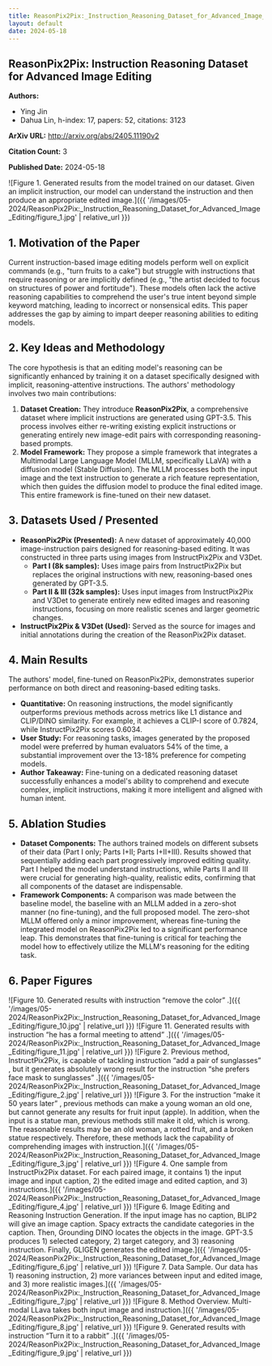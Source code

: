 ```yaml
---
title: ReasonPix2Pix:_Instruction_Reasoning_Dataset_for_Advanced_Image_Editing
layout: default
date: 2024-05-18
---
```

## ReasonPix2Pix: Instruction Reasoning Dataset for Advanced Image Editing
**Authors:**
- Ying Jin
- Dahua Lin, h-index: 17, papers: 52, citations: 3123

**ArXiv URL:** http://arxiv.org/abs/2405.11190v2

**Citation Count:** 3

**Published Date:** 2024-05-18

![Figure 1. Generated results from the model trained on our dataset. Given an implicit instruction, our model can understand the instruction and then produce an appropriate edited image.]({{ '/images/05-2024/ReasonPix2Pix:_Instruction_Reasoning_Dataset_for_Advanced_Image_Editing/figure_1.jpg' | relative_url }})
## 1. Motivation of the Paper
Current instruction-based image editing models perform well on explicit commands (e.g., "turn fruits to a cake") but struggle with instructions that require reasoning or are implicitly defined (e.g., "the artist decided to focus on structures of power and fortitude"). These models often lack the active reasoning capabilities to comprehend the user's true intent beyond simple keyword matching, leading to incorrect or nonsensical edits. This paper addresses the gap by aiming to impart deeper reasoning abilities to editing models.

## 2. Key Ideas and Methodology
The core hypothesis is that an editing model's reasoning can be significantly enhanced by training it on a dataset specifically designed with implicit, reasoning-attentive instructions. The authors' methodology involves two main contributions:
1.  **Dataset Creation:** They introduce **ReasonPix2Pix**, a comprehensive dataset where implicit instructions are generated using GPT-3.5. This process involves either re-writing existing explicit instructions or generating entirely new image-edit pairs with corresponding reasoning-based prompts.
2.  **Model Framework:** They propose a simple framework that integrates a Multimodal Large Language Model (MLLM, specifically LLaVA) with a diffusion model (Stable Diffusion). The MLLM processes both the input image and the text instruction to generate a rich feature representation, which then guides the diffusion model to produce the final edited image. This entire framework is fine-tuned on their new dataset.

## 3. Datasets Used / Presented
*   **ReasonPix2Pix (Presented):** A new dataset of approximately 40,000 image-instruction pairs designed for reasoning-based editing. It was constructed in three parts using images from InstructPix2Pix and V3Det.
    *   **Part I (8k samples):** Uses image pairs from InstructPix2Pix but replaces the original instructions with new, reasoning-based ones generated by GPT-3.5.
    *   **Part II & III (32k samples):** Uses input images from InstructPix2Pix and V3Det to generate entirely new edited images and reasoning instructions, focusing on more realistic scenes and larger geometric changes.
*   **InstructPix2Pix & V3Det (Used):** Served as the source for images and initial annotations during the creation of the ReasonPix2Pix dataset.

## 4. Main Results
The authors' model, fine-tuned on ReasonPix2Pix, demonstrates superior performance on both direct and reasoning-based editing tasks.
*   **Quantitative:** On reasoning instructions, the model significantly outperforms previous methods across metrics like L1 distance and CLIP/DINO similarity. For example, it achieves a CLIP-I score of 0.7824, while InstructPix2Pix scores 0.6034.
*   **User Study:** For reasoning tasks, images generated by the proposed model were preferred by human evaluators 54% of the time, a substantial improvement over the 13-18% preference for competing models.
*   **Author Takeaway:** Fine-tuning on a dedicated reasoning dataset successfully enhances a model's ability to comprehend and execute complex, implicit instructions, making it more intelligent and aligned with human intent.

## 5. Ablation Studies
*   **Dataset Components:** The authors trained models on different subsets of their data (Part I only; Parts I+II; Parts I+II+III). Results showed that sequentially adding each part progressively improved editing quality. Part I helped the model understand instructions, while Parts II and III were crucial for generating high-quality, realistic edits, confirming that all components of the dataset are indispensable.
*   **Framework Components:** A comparison was made between the baseline model, the baseline with an MLLM added in a zero-shot manner (no fine-tuning), and the full proposed model. The zero-shot MLLM offered only a minor improvement, whereas fine-tuning the integrated model on ReasonPix2Pix led to a significant performance leap. This demonstrates that fine-tuning is critical for teaching the model how to effectively utilize the MLLM's reasoning for the editing task.

## 6. Paper Figures
![Figure 10. Generated results with instruction “remove the color” .]({{ '/images/05-2024/ReasonPix2Pix:_Instruction_Reasoning_Dataset_for_Advanced_Image_Editing/figure_10.jpg' | relative_url }})
![Figure 11. Generated results with instruction “he has a formal meeting to attend” .]({{ '/images/05-2024/ReasonPix2Pix:_Instruction_Reasoning_Dataset_for_Advanced_Image_Editing/figure_11.jpg' | relative_url }})
![Figure 2. Previous method, InstructPix2Pix, is capable of tackling instruction “add a pair of sunglasses” , but it generates absolutely wrong result for the instruction “she prefers face mask to sunglasses” .]({{ '/images/05-2024/ReasonPix2Pix:_Instruction_Reasoning_Dataset_for_Advanced_Image_Editing/figure_2.jpg' | relative_url }})
![Figure 3. For the instruction “make it 50 years later” , previous methods can make a young woman an old one, but cannot generate any results for fruit input (apple). In addition, when the input is a statue man, previous methods still make it old, which is wrong. The reasonable results may be an old woman, a rotted fruit, and a broken statue respectively. Therefore, these methods lack the capability of comprehending images with instruction.]({{ '/images/05-2024/ReasonPix2Pix:_Instruction_Reasoning_Dataset_for_Advanced_Image_Editing/figure_3.jpg' | relative_url }})
![Figure 4. One sample from InstructPix2Pix dataset. For each paired image, it contains 1) the input image and input caption, 2) the edited image and edited caption, and 3) instructions.]({{ '/images/05-2024/ReasonPix2Pix:_Instruction_Reasoning_Dataset_for_Advanced_Image_Editing/figure_4.jpg' | relative_url }})
![Figure 6. Image Editing and Reasoning Instruction Generation. If the input image has no caption, BLIP2 will give an image caption. Spacy extracts the candidate categories in the caption. Then, Grounding DINO locates the objects in the image. GPT-3.5 produces 1) selected category, 2) target category, and 3) reasoning instruction. Finally, GLIGEN generates the edited image.]({{ '/images/05-2024/ReasonPix2Pix:_Instruction_Reasoning_Dataset_for_Advanced_Image_Editing/figure_6.jpg' | relative_url }})
![Figure 7. Data Sample. Our data has 1) reasoning instruction, 2) more variances between input and edited image, and 3) more realistic images.]({{ '/images/05-2024/ReasonPix2Pix:_Instruction_Reasoning_Dataset_for_Advanced_Image_Editing/figure_7.jpg' | relative_url }})
![Figure 8. Method Overview. Multi-modal LLava takes both input image and instruction.]({{ '/images/05-2024/ReasonPix2Pix:_Instruction_Reasoning_Dataset_for_Advanced_Image_Editing/figure_8.jpg' | relative_url }})
![Figure 9. Generated results with instruction “Turn it to a rabbit” .]({{ '/images/05-2024/ReasonPix2Pix:_Instruction_Reasoning_Dataset_for_Advanced_Image_Editing/figure_9.jpg' | relative_url }})
